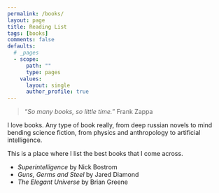 ```yaml
---
permalink: /books/
layout: page
title: Reading List
tags: [books]
comments: false
defaults:
  # _pages
  - scope:
      path: ""
      type: pages
    values:
      layout: single
      author_profile: true
---
```


> “*So many books, so little time.*”
> Frank Zappa 

I love books. Any type of book really, from deep russian novels to mind bending science fiction, from physics and anthropology to artificial intelligence.

This is a place where I list the best books that I come across.

* *Superintelligence* by Nick Bostrom
* *Guns, Germs and Steel* by Jared Diamond
* *The Elegant Universe* by Brian Greene
